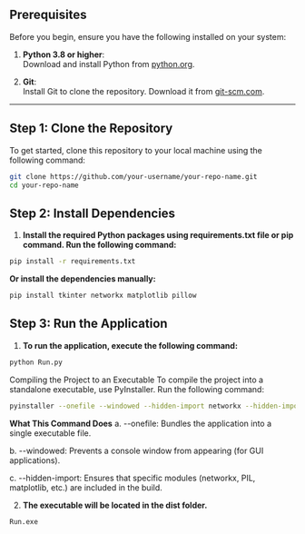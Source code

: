 ## **Prerequisites**
Before you begin, ensure you have the following installed on your system:

1. **Python 3.8 or higher**:  
   Download and install Python from [python.org](https://www.python.org/downloads/).

2. **Git**:  
   Install Git to clone the repository. Download it from [git-scm.com](https://git-scm.com/).

---

## **Step 1: Clone the Repository**
To get started, clone this repository to your local machine using the following command:

```bash
git clone https://github.com/your-username/your-repo-name.git
cd your-repo-name
```
## **Step 2: Install Dependencies**
1. **Install the required Python packages using requirements.txt file or pip command. Run the following command:**

```bash
pip install -r requirements.txt
```
**Or install the dependencies manually:**
```bash
pip install tkinter networkx matplotlib pillow
```

## **Step 3: Run the Application**
1. **To run the application, execute the following command:**

```bash
python Run.py
```

Compiling the Project to an Executable
To compile the project into a standalone executable, use PyInstaller. Run the following command:

```bash
pyinstaller --onefile --windowed --hidden-import networkx --hidden-import PIL --hidden-import matplotlib --hidden-import matplotlib.backends.backend_tkagg Run.py
```
**What This Command Does**
a. --onefile: Bundles the application into a single executable file.

b. --windowed: Prevents a console window from appearing (for GUI applications).

c. --hidden-import: Ensures that specific modules (networkx, PIL, matplotlib, etc.) are included in the build.

2. **The executable will be located in the dist folder.**
```bash
Run.exe
```
